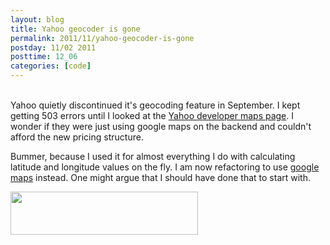 ```yaml
---
layout: blog
title: Yahoo geocoder is gone
permalink: 2011/11/yahoo-geocoder-is-gone
postday: 11/02 2011
posttime: 12_06
categories: [code]
---
```


<br>
Yahoo quietly discontinued it's geocoding feature in September. I kept getting 503 errors until I looked at the <a href="http://developer.yahoo.com/maps/" target="_blank">Yahoo developer maps page</a>. I wonder if they were just using google maps on the backend and couldn't afford the new pricing structure.

Bummer, because I used it for almost everything I do with calculating latitude and longitude values on the fly. I am now refactoring to use <a href="http://code.google.com/apis/maps/faq.html" target="_blank">google maps</a> instead. One might argue that I should have done that to start with.<br>


<a href="http://blog.kristeraxel.com/wp-content/uploads/2011/11/Screen-shot-2011-11-02-at-10.51.10-AM.png"><img src="http://blog.kristeraxel.com/wp-content/uploads/2011/11/Screen-shot-2011-11-02-at-10.51.10-AM-300x69.png" alt="" title="Screen shot 2011-11-02 at 10.51.10 AM" width="300" height="69" class="aligncenter size-medium wp-image-1428" /></a>
